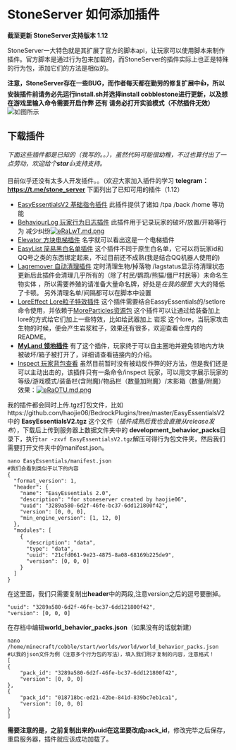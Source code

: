 # StoneServer 如何添加插件
**截至更新 StoneServer支持版本 1.12**

StoneServer一大特色就是其扩展了官方的脚本api，让玩家可以使用脚本来制作插件。官方脚本是通过行为包来加载的，而StoneServer的插件实际上也正是特殊的行为包，添加它们的方法是相似的。

**注意，StoneServer存在一些BUG，而作者每天都在勤劳的修复扩展中👍，所以安装插件前请务必先运行install.sh并选择install cobblestone进行更新，以及想在游戏里输入命令需要开启作弊 还有 请务必打开实验模式（不然插件无效）**
![如图所示](https://s2.ax1x.com/2019/07/29/e86wKP.th.png)

## 下载插件
*下面这些插件都是已知的（我写的。。），虽然代码可能很幼稚，不过也算付出了一点劳动，欢迎给个**star**👍支持支持。*

目前似乎还没有太多人开发插件。。（欢迎大家加入插件的学习 **telegram：https://t.me/stone_server**
下面列出了已知可用的插件（1.12）
- [EasyEssentialsV2 基础指令插件](https://github.com/haojie06/BedrockPlugins/tree/master/EasyEssentialsV2)
此插件提供了诸如 /tpa /back /home 等功能
- [BehaviourLog 玩家行为日志插件](https://github.com/haojie06/BedrockPlugins/tree/master/BehaviourLog)
此插件用于记录玩家的破坏/放置/开箱等行为 减少纠纷[![eRaLwT.md.png](https://s2.ax1x.com/2019/08/05/eRaLwT.md.png)](https://imgchr.com/i/eRaLwT)
- [Elevator 方块电梯插件](https://github.com/haojie06/BedrockPlugins/tree/master/Elevator)
名字就可以看出这是一个电梯插件
- [EasyList 简易黑白名单插件](https://github.com/haojie06/BedrockPlugins/tree/master/EasyList)
这个插件不同于原生白名单，它可以将玩家id和QQ号之类的东西绑定起来，不过目前还不成熟(我是结合QQ机器人使用的)
- [Lagremover 自动清理插件](https://github.com/haojie06/BedrockPlugins/tree/master/LagRemover)
定时清理生物/掉落物 /lagstatus显示待清理状态 更新后此插件会清理几乎所有的（除了村民/鹦鹉/熊猫/僵尸村民等）未命名生物实体
，所以需要养殖的请准备大量命名牌，好处是*在我的服里* 大大的降低了卡顿。 另外清理名单/间隔都可以在脚本中设置
- [LoreEffect Lore粒子特效插件](https://github.com/haojie06/BedrockPlugins/tree/master/LoreEffect)
  这个插件需要结合EassyEssentials的/setlore命令使用，并依赖于[MoreParticles资源包](https://mcpedl.com/more-particles-add-on/) 这个插件可以让通过给装备加上lore的方式给它们加上一些特效，比如给武器加上 岩浆 这个lore，当玩家攻击生物的时候，便会产生岩浆粒子，效果还有很多，欢迎查看仓库内的README。
- [**MyLand 领地插件**](https://github.com/haojie06/BedrockPlugins/tree/master/MyLand)
  有了这个插件，玩家终于可以自主圈地并避免领地内方块被破坏/箱子被打开了，详细请查看链接内的介绍。
- [Inspect 玩家背包查看](https://github.com/haojie06/BedrockPlugins/tree/master/Inspect) 虽然目前暂时没有被动反作弊的好方法，但是我们还是可以主动出击的，该插件只有一条命令/inspect 玩家，可以用文字展示玩家的等级/游戏模式/装备栏(含附魔)/物品栏（数量加附魔）/末影箱（数量/附魔）
效果：[![eRaOTU.md.png](https://s2.ax1x.com/2019/08/05/eRaOTU.md.png)](https://imgchr.com/i/eRaOTU)




我的插件都会同时上传.tgz打包文件，比如https://github.com/haojie06/BedrockPlugins/tree/master/EasyEssentialsV2 中的 **EasyEssentialsV2.tgz** 这个文件（*插件成熟后我也会直接从release发布*），下载后上传到服务器上数据文件夹中的 **development_behavior_packs**目录下，执行`tar -zxvf EasyEssentialsV2.tgz`解压可得行为包文件夹，然后我们需要打开文件夹中的manifest.json。
```
nano EasyEssentials/manifest.json
#我们会看到类似于以下的内容
{
  "format_version": 1,
  "header": {
    "name": "EasyEssentials 2.0",
    "description": "for stoneserver created by haojie06",
    "uuid": "3289a580-6d2f-46fe-bc37-6dd121800f42",
    "version": [0, 0, 0],
    "min_engine_version": [1, 12, 0]
  },
  "modules": [
    {
      "description": "data",
      "type": "data",
      "uuid": "21cfd061-9e23-4875-8a08-68169b225de9",
      "version": [0, 0, 0]
    }
  ]
}
```

在这里面，我们只需要复制出**header**中的两段,注意version之后的逗号要删掉。
```
"uuid": "3289a580-6d2f-46fe-bc37-6dd121800f42",
"version": [0, 0, 0]
```
在存档中编辑**world_behavior_packs.json**（如果没有的话就新建）
```
nano /home/minecraft/cobble/start/worlds/world/world_behavior_packs.json
#以我的json文件为例（注意多个行为包的写法），填入我们刚才复制的内容，注意格式！
[
{
    "pack_id": "3289a580-6d2f-46fe-bc37-6dd121800f42",
    "version": [0, 0, 0]
},
{
    "pack_id": "018718bc-ed21-42be-841d-839bc7eb1ca1",
    "version": [0, 0, 0]
}
]
```
**需要注意的是，之前复制出来的uuid在这里要改成pack_id**，修改完毕之后保存，重启服务器，插件就应该成功加载了。
